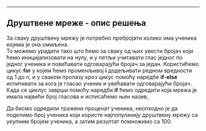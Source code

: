 ﻿---
Друштвене мреже - опис решења
---

За сваку друштвену мрежу је потребно пребројати колико има ученика којима је она омиљена.  
То можемо урадити тако што ћемо за сваку од њих увести бројач који ћемо иницијализовати на нулу, и у петљи учитавати глас једног по једног ученика и повећавати одговарајући бројач за један.
Користићемо цикус **for** у којем ћемо променљивој **i** додељивати редном вредности од 1 до $n$, и у сваком пролазу кроз цикус помоћу наредбе **if-else** испитивати за кога је гласао ученик и увећавати одговарајући бројач.
Када се циклус заврши помоћу наредби **if** ћемо одредити која мрежа је имала највећи број гласова и исписаћемо њен назив,

Да бисмо одредили тражени проценат ученика, неопходно је да поделимо број ученика који користе најпопуланију друштвену мрежу са укупним бројем ученика, а затим резултат помножимо са 100.
